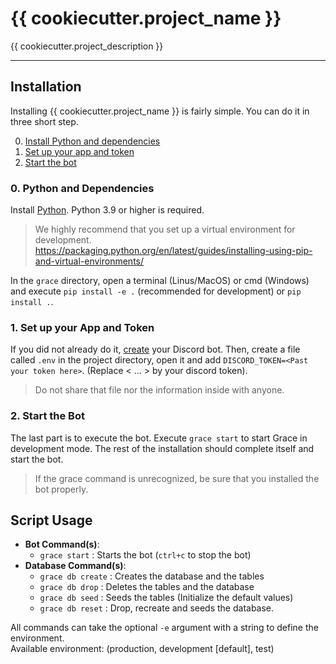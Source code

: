 
# {{ cookiecutter.project_name }}
{{ cookiecutter.project_description }}

---

## Installation
Installing {{ cookiecutter.project_name }} is fairly simple. You can do it in three short step.

0. [Install Python and dependencies](#0-install-python-and-dependencies)
1. [Set up your app and token](#1-set-up-your-app-and-token)
2. [Start the bot](#2-start-the-bot)

### 0. Python and Dependencies
Install [Python](https://www.python.org/downloads/). Python 3.9 or higher is required.

> We highly recommend that you set up a virtual environment for development.
> https://packaging.python.org/en/latest/guides/installing-using-pip-and-virtual-environments/

In the `grace` directory, open a terminal (Linus/MacOS) or cmd (Windows) and execute `pip install -e .` 
(recommended for development) or `pip install .`. 

### 1. Set up your App and Token
If you did not already do it, [create](https://discord.com/developers/docs/getting-started#creating-an-app) your Discord 
bot. Then, create a file called `.env` in the project directory, open it and add 
`DISCORD_TOKEN=<Past your token here>`. (Replace < ... > by your discord token).

> Do not share that file nor the information inside with anyone.

### 2. Start the Bot
The last part is to execute the bot. Execute `grace start` to start Grace in development mode. The rest
of the installation should complete itself and start the bot.

> If the grace command is unrecognized, be sure that you installed the bot properly. 

## Script Usage
- **Bot Command(s)**:
  - `grace start` : Starts the bot (`ctrl+c` to stop the bot)
- **Database Command(s)**:
    - `grace db create` : Creates the database and the tables
    - `grace db drop`   : Deletes the tables and the database
    - `grace db seed`   : Seeds the tables (Initialize the default values)
    - `grace db reset`  : Drop, recreate and seeds the database.

All commands can take the optional `-e` argument with a string to define the environment.<br>
Available environment: (production, development [default], test)
